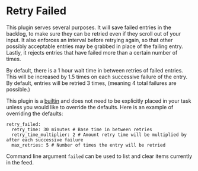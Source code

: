 # Retry Failed

This plugin serves several purposes. It will save failed entries in the backlog, to make sure they can be retried even if they scroll out of your input. It also enforces an interval before retrying again, so that other possibly acceptable entries may be grabbed in place of the failing entry. Lastly, it rejects entries that have failed more than a certain number of times.

By default, there is a 1 hour wait time in between retries of failed entries. This will be increased by 1.5 times on each successive failure of the entry. By default, entries will be retried 3 times, (meaning 4 total failures are possible.)

This plugin is a [builtin](/Builtin) and does not need to be explicitly placed in your task unless you would like to override the defaults. Here is an example of overriding the defaults:
```
retry_failed:
  retry_time: 30 minutes # Base time in between retries
  retry_time_multiplier: 2 # Amount retry time will be multiplied by after each successive failure
  max_retries: 5 # Number of times the entry will be retried
```

Command line argument `failed` can be used to list and clear items currently in the feed.